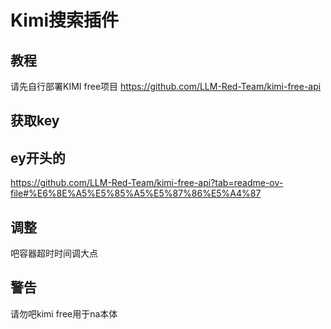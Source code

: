 # Kimi搜索插件
## 教程
请先自行部署KIMI free项目
https://github.com/LLM-Red-Team/kimi-free-api
## 获取key
## ey开头的
https://github.com/LLM-Red-Team/kimi-free-api?tab=readme-ov-file#%E6%8E%A5%E5%85%A5%E5%87%86%E5%A4%87

## 调整
吧容器超时时间调大点

## 警告
请勿吧kimi free用于na本体